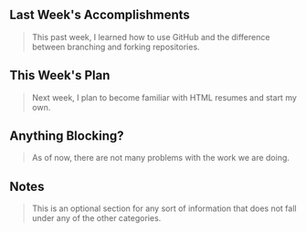 ## Last Week's Accomplishments

> This past week, I learned how to use GitHub and the difference between branching and forking repositories.

## This Week's Plan

>Next week, I plan to become familiar with HTML resumes and start my own.

## Anything Blocking?

> As of now, there are not many problems with the work we are doing. 

## Notes

> This is an optional section for any sort of information that does not fall under any of the other categories.

